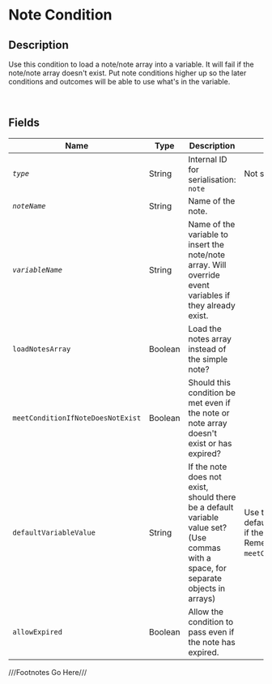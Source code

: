 Note Condition
============= 

## Description

Use this condition to load a note/note array into a variable. It will fail if the note/note array doesn't exist. Put note conditions higher up so the later conditions and outcomes will be able to use what's in the variable.

<br />

## Fields

| Name     | Type   | Description | Additional Info |
| -------- | ------ | ----------- | --------------- |
| *`type`* | String |      Internal ID for serialisation: `note`       |         Not seen in the Editor.        |
| *`noteName`* | String |      Name of the note.       |                 |
| *`variableName`* | String |      Name of the variable to insert the note/note array. Will override event variables if they already exist.       |                 |
| `loadNotesArray` | Boolean |      Load the notes array instead of the simple note?       |                 |
| `meetConditionIfNoteDoesNotExist` | Boolean |      Should this condition be met even if the note or note array doesn't exist or has expired?       |                 |
| `defaultVariableValue` | String |      If the note does not exist, should there be a default variable value set? (Use commas with a space, for separate objects in arrays)       |    Use this to essentially set a default value to the variable even if the note does not exist. Remember to also consider `meetConditionIfNoteDoesNotExist`.             |
| `allowExpired` | Boolean |      Allow the condition to pass even if the note has expired.       |                 |

///Footnotes Go Here///

[^-1]: Fields in *italics* are required for the Object to be valid.  
